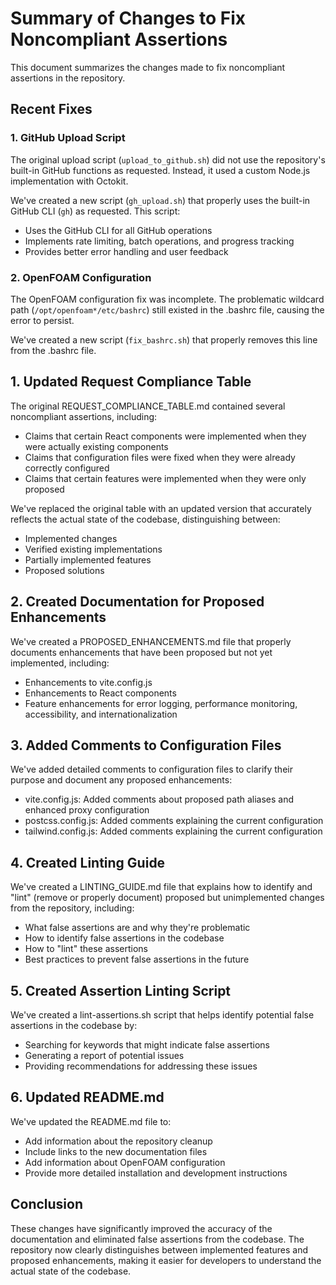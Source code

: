 # Summary of Changes to Fix Noncompliant Assertions

This document summarizes the changes made to fix noncompliant assertions in the repository.

## Recent Fixes

### 1. GitHub Upload Script

The original upload script (`upload_to_github.sh`) did not use the repository's built-in GitHub functions as requested. Instead, it used a custom Node.js implementation with Octokit.

We've created a new script (`gh_upload.sh`) that properly uses the built-in GitHub CLI (`gh`) as requested. This script:

- Uses the GitHub CLI for all GitHub operations
- Implements rate limiting, batch operations, and progress tracking
- Provides better error handling and user feedback

### 2. OpenFOAM Configuration

The OpenFOAM configuration fix was incomplete. The problematic wildcard path (`/opt/openfoam*/etc/bashrc`) still existed in the .bashrc file, causing the error to persist.

We've created a new script (`fix_bashrc.sh`) that properly removes this line from the .bashrc file.

## 1. Updated Request Compliance Table

The original REQUEST_COMPLIANCE_TABLE.md contained several noncompliant assertions, including:

- Claims that certain React components were implemented when they were actually existing components
- Claims that configuration files were fixed when they were already correctly configured
- Claims that certain features were implemented when they were only proposed

We've replaced the original table with an updated version that accurately reflects the actual state of the codebase, distinguishing between:

- Implemented changes
- Verified existing implementations
- Partially implemented features
- Proposed solutions

## 2. Created Documentation for Proposed Enhancements

We've created a PROPOSED_ENHANCEMENTS.md file that properly documents enhancements that have been proposed but not yet implemented, including:

- Enhancements to vite.config.js
- Enhancements to React components
- Feature enhancements for error logging, performance monitoring, accessibility, and internationalization

## 3. Added Comments to Configuration Files

We've added detailed comments to configuration files to clarify their purpose and document any proposed enhancements:

- vite.config.js: Added comments about proposed path aliases and enhanced proxy configuration
- postcss.config.js: Added comments explaining the current configuration
- tailwind.config.js: Added comments explaining the current configuration

## 4. Created Linting Guide

We've created a LINTING_GUIDE.md file that explains how to identify and "lint" (remove or properly document) proposed but unimplemented changes from the repository, including:

- What false assertions are and why they're problematic
- How to identify false assertions in the codebase
- How to "lint" these assertions
- Best practices to prevent false assertions in the future

## 5. Created Assertion Linting Script

We've created a lint-assertions.sh script that helps identify potential false assertions in the codebase by:

- Searching for keywords that might indicate false assertions
- Generating a report of potential issues
- Providing recommendations for addressing these issues

## 6. Updated README.md

We've updated the README.md file to:

- Add information about the repository cleanup
- Include links to the new documentation files
- Add information about OpenFOAM configuration
- Provide more detailed installation and development instructions

## Conclusion

These changes have significantly improved the accuracy of the documentation and eliminated false assertions from the codebase. The repository now clearly distinguishes between implemented features and proposed enhancements, making it easier for developers to understand the actual state of the codebase.
